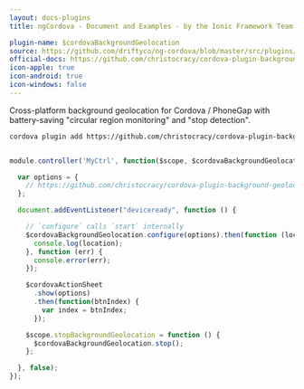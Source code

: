 ```yaml
---
layout: docs-plugins
title: ngCordova - Document and Examples - by the Ionic Framework Team

plugin-name: $cordovaBackgroundGeolocation
source: https://github.com/driftyco/ng-cordova/blob/master/src/plugins/backgroundGeolocation.js
official-docs: https://github.com/christocracy/cordova-plugin-background-geolocation
icon-apple: true
icon-android: true
icon-windows: false
---
```


Cross-platform background geolocation for Cordova / PhoneGap with battery-saving "circular region monitoring" and "stop detection".

```bash
cordova plugin add https://github.com/christocracy/cordova-plugin-background-geolocation.git
```

```javascript

module.controller('MyCtrl', function($scope, $cordovaBackgroundGeolocation) {

  var options = {
    // https://github.com/christocracy/cordova-plugin-background-geolocation#config
  };

  document.addEventListener("deviceready", function () {

    // `configure` calls `start` internally
    $cordovaBackgroundGeolocation.configure(options).then(function (location) {
      console.log(location);
    }, function (err) {
      console.error(err);
    });

    $cordovaActionSheet
      .show(options)
      .then(function(btnIndex) {
        var index = btnIndex;
      });

    $scope.stopBackgroundGeolocation = function () {
      $cordovaBackgroundGeolocation.stop();
    };

  }, false);
});
```
